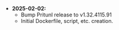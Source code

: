 * **2025-02-02:**
    * Bump Pritunl release to v1.32.4115.91
    * Initial Dockerfile, script, etc. creation.